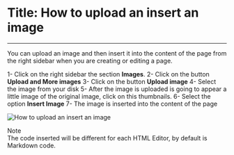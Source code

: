 # Title: How to upload an insert an image
<!-- Position: 2 -->
<!-- Date: 2017-08-24 22:00:00 -->
---
You can upload an image and then insert it into the content of the page from the right sidebar when you are creating or editing a page.

1- Click on the right sidebar the section **Images**.
2- Click on the button **Upload and More images**
3- Click on the button **Upload image**
4- Select the image from your disk
5- After the image is uploaded is going to appear a little image of the original image, click on this thumbnails.
6- Select the option **Insert Image**
7- The image is inserted into the content of the page

![How to upload an insert an image](https://df6m0u2ovo2fu.cloudfront.net/images/documentation-english/how-to-create-new-content.png)

<div markdown="1" class="note">
<div class="note-title">Note</div>
The code inserted will be different for each HTML Editor, by default is Markdown code.
</div>